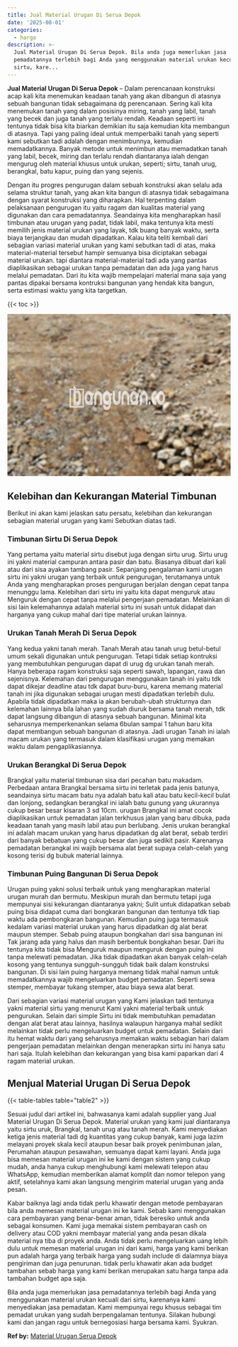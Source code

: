 ```yaml
---
title: Jual Material Urugan Di Serua Depok
date: '2025-08-01'
categories:
  - harga
description: >-
  Jual Material Urugan Di Serua Depok. Bila anda juga memerlukan jasa
  pemadatannya terlebih bagi Anda yang menggunakan material urukan kecuali dari
  sirtu, kare...
---
```


**Jual Material Urugan Di Serua Depok** – Dalam perencanaan konstruksi acap kali kita menemukan keadaan tanah yang akan dibangun di atasnya sebuah bangunan tidak sebagaimana dg perencanaan. Sering kali kita menemukan tanah yang dalam posisinya miring, tanah yang labil, tanah yang becek dan juga tanah yang terlalu rendah. Keadaan seperti ini tentunya tidak bisa kita biarkan demikian itu saja kemudian kita membangun di atasnya. Tapi yang paling ideal untuk memperbaiki tanah yang seperti kami sebutkan tadi adalah dengan menimbunnya, kemudian memadatkannya. Banyak metode untuk menimbun atau memadatkan tanah yang labil, becek, miring dan terlalu rendah diantaranya ialah dengan mengurug oleh material khusus untuk urukan, seperti; sirtu, tanah urug, berangkal, batu kapur, puing dan yang sejenis.

Dengan itu progres pengurugan dalam sebuah konstruksi akan selalu ada selama struktur tanah, yang akan kita bangun di atasnya tidak sebagaimana dengan syarat konstruksi yang diharapkan. Hal terpenting dalam pelaksanaan pengurugan itu yaitu ragam dan kualitas material yang digunakan dan cara pemadatannya. Seandainya kita mengharapkan hasil timbunan atau urugan yang padat, tidak labil, maka tentunya kita mesti memilih jenis material urukan yang layak, tdk buang banyak waktu, serta biaya terjangkau dan mudah dipadatkan. Kalau kita teliti kembali dari sebagian variasi material urukan yang kami sebutkan tadi di atas, maka material-material tersebut hampir semuanya bisa diciptakan sebagai material urukan. tapi diantara material-material tadi ada yang pantas diaplikasikan sebagai urukan tanpa pemadatan dan ada juga yang harus melalui pemadatan. Dari itu kita wajib mempelajari material mana saja yang pantas dipakai bersama kontruksi bangunan yang hendak kita bangun, serta estimasi waktu yang kita targetkan.

{{< toc >}}

![Jual Material Urugan Di Serua Depok](/images/jual-urugan-37.png)

## Kelebihan dan Kekurangan Material Timbunan

Berikut ini akan kami jelaskan satu persatu, kelebihan dan kekurangan sebagian material urugan yang kami Sebutkan diatas tadi.

### Timbunan Sirtu Di Serua Depok

Yang pertama yaitu material sirtu disebut juga dengan sirtu urug. Sirtu urug ini yakni material campuran antara pasir dan batu. Biasanya dibuat dari kali atau dari sisa ayakan tambang pasir. Sepanjang pengalaman kami urugan sirtu ini yakni urugan yang terbaik untuk pengurugan, terutamanya untuk Anda yang mengharapkan proses pengurugan berjalan dengan cepat tanpa menunggu lama. Kelebihan dari sirtu ini yaitu kita dapat menguruk atau Menguruk dengan cepat tanpa melalui pengerjaan pemadatan. Melainkan di sisi lain kelemahannya adalah material sirtu ini susah untuk didapat dan harganya yang cukup mahal dari tipe material urukan lainnya.

### Urukan Tanah Merah Di Serua Depok

Yang kedua yakni tanah merah. Tanah Merah atau tanah urug betul-betul umum sekali digunakan untuk pengurugan. Tetapi tidak setiap kontruksi yang membutuhkan pengurugan dapat di urug dg urukan tanah merah. Hanya beberapa ragam konstruksi saja seperti sawah, lapangan, rawa dan sejenisnya. Kelemahan dari pengurugan menggunakan tanah ini yaitu tdk dapat dikejar deadline atau tdk dapat buru-buru, karena memang material tanah ini jika digunakan sebagai urugan mesti dipadatkan terlebih dulu. Apabila tidak dipadatkan maka ia akan berubah-ubah strukturnya dan kelemahan lainnya bila lahan yang sudah diuruk bersama tanah merah, tdk dapat langsung dibangun di atasnya sebuah bangunan. Minimal kita seharusnya memperkenankan selama 6bulan sampai 1 tahun baru kita dapat membangun sebuah bangunan di atasnya. Jadi urugan Tanah ini ialah macam urukan yang termasuk dalam klasifikasi urugan yang memakan waktu dalam pengaplikasiannya.

### Urukan Berangkal Di Serua Depok

Brangkal yaitu material timbunan sisa dari pecahan batu makadam. Perbedaan antara Brangkal bersama sirtu ini terletak pada jenis batunya, seandainya sirtu macam batu nya adalah batu kali atau batu kecil-kecil bulat dan lonjong, sedangkan berangkal ini ialah batu gunung yang ukurannya cukup besar besar kisaran 3 sd 10cm. urugan Brangkal ini amat cocok diaplikasikan untuk pemadatan jalan terkhusus jalan yang baru dibuka, pada keadaan tanah yang masih labil atau pun berlubang. Jenis urukan berangkal ini adalah macam urukan yang harus dipadatkan dg alat berat, sebab terdiri dari banyak bebatuan yang cukup besar dan juga sedikit pasir. Karenanya pemadatan berangkal ini wajib bersama alat berat supaya celah-celah yang kosong terisi dg bubuk material lainnya.

### Timbunan Puing Bangunan Di Serua Depok

Urugan puing yakni solusi terbaik untuk yang mengharapkan material urugan murah dan bermutu. Meskipun murah dan bermutu tetapi juga mempunyai sisi kekurangan diantaranya yakni; Sulit untuk didapatkan sebab puing bisa didapat cuma dari bongkaran bangunan dan tentunya tdk tiap waktu ada pembongkaran bangunan. Kemudian puing juga termasuk kedalam variasi material urukan yang harus dipadatkan dg alat berat maupun stemper. Sebab puing ataupun bongkahan dari sisa bangunan ini Tak jarang ada yang halus dan masih berbentuk bongkahan besar. Dari itu tentunya kita tidak bisa Menguruk maupun menguruk dengan puing ini tanpa melewati pemadatan. Jika tidak dipadatkan akan banyak celah-celah kosong yang tentunya sungguh-sungguh tidak baik dalam konstruksi bangunan. Di sisi lain puing harganya memang tidak mahal namun untuk memadatkannya wajib mengeluarkan budget pemadatan. Seperti sewa stemper, membayar tukang stemper, atau biaya sewa alat berat.

Dari sebagian variasi material urugan yang Kami jelaskan tadi tentunya yakni material sirtu yang menurut Kami yakni material terbaik untuk pengurukan. Selain dari simple Sirtu ini tidak membutuhkan pemadatan dengan alat berat atau lainnya, hasilnya walaupun harganya mahal sedikit melainkan tidak perlu mengeluarkan budget untuk pemadatan. Selain dari itu hemat waktu dari yang seharusnya memakan waktu sebagian hari dalam pengerjaan pemadatan melainkan dengan menerapkan sirtu ini hanya satu hari saja. Itulah kelebihan dan kekurangan yang bisa kami paparkan dari 4 ragam material urukan.

## Menjual Material Urugan Di Serua Depok

{{< table-tables table="table2" >}}

Sesuai judul dari artikel ini, bahwasanya kami adalah supplier yang Jual Material Urugan Di Serua Depok. Material urukan yang kami jual diantaranya yaitu sirtu uruk, Brangkal, tanah urug atau tanah merah. Kami menyediakan ketiga jenis material tadi dg kuantitas yang cukup banyak, kami juga lazim melayani proyek skala kecil ataupun besar baik proyek penimbunan jalan, Perumahan ataupun pesawahan, semuanya dapat kami layani. Anda juga bisa memesan material urugan ini ke kami dengan sistem yang cukup mudah, anda hanya cukup menghubungi kami melewati telepon atau WhatsApp, kemudian memberikan alamat komplit dan nomor telepon yang aktif, setelahnya kami akan langsung mengirim material urugan yang anda pesan.

Kabar baiknya lagi anda tidak perlu khawatir dengan metode pembayaran bila anda memesan material urugan ini ke kami. Sebab kami menggunakan cara pembayaran yang benar-benar aman, tidak beresiko untuk anda sebagai konsumen. Kami juga memakai sistem pembayaran cash on delivery atau COD yakni membayar material yang anda pesan dikala material nya tiba di proyek anda. Anda tidak perlu mengeluarkan uang lebih dulu untuk memesan material urugan ini dari kami, harga yang kami berikan pun adalah harga yang terbaik harga yang sudah include di dalamnya biaya pengiriman dan juga penurunan. tidak perlu khawatir akan ada budget tambahan sebab harga yang kami berikan merupakan satu harga tanpa ada tambahan budget apa saja.

Bila anda juga memerlukan jasa pemadatannya terlebih bagi Anda yang menggunakan material urukan kecuali dari sirtu, karenanya kami menyediakan jasa pemadatan. Kami mempunyai regu khusus sebagai tim pemadat urukan yang sudah berpengalaman tentunya. Silakan hubungi kami dan jangan ragu untuk bernegosiasi harga bersama kami. Syukran.

**Ref by:** [Material Urugan Serua Depok](https://id.wikipedia.org/wiki/Material)
